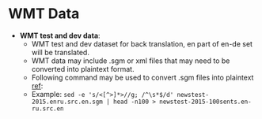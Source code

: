 # WMT Data
- **WMT test and dev data**:
  - WMT test and dev dataset for back translation, en part of en-de set will be translated.
  - WMT data may include .sgm or xml files that may need to be converted into plaintext format.
  - Following command may be used to convert .sgm files into plaintext [ref](https://www.kaggle.com/nltkdata/wmt15-eval):
  - Example:
     ```sed -e 's/<[^>]*>//g; /^\s*$/d' newstest-2015.enru.src.en.sgm | head -n100 > newstest-2015-100sents.en-ru.src.en```
